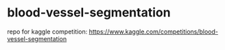 # blood-vessel-segmentation
repo for kaggle competition: https://www.kaggle.com/competitions/blood-vessel-segmentation
